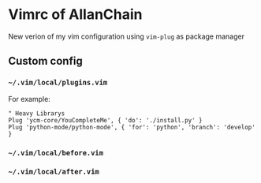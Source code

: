 # Vimrc of AllanChain

New verion of my vim configuration using `vim-plug` as package manager

## Custom config

### `~/.vim/local/plugins.vim`

For example:
```vim
" Heavy Librarys
Plug 'ycm-core/YouCompleteMe', { 'do': './install.py' }
Plug 'python-mode/python-mode', { 'for': 'python', 'branch': 'develop' }
```
### `~/.vim/local/before.vim`
### `~/.vim/local/after.vim`
